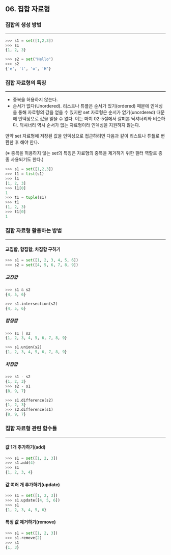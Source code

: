 ## 06. 집합 자료형

### 집합의 생성 방법
---
```python
>>> s1 = set([1,2,3])
>>> s1
{1, 2, 3}

>>> s2 = set("Hello")
>>> s2
{'e', 'l', 'o', 'H'}
```

### 집합 자료형의 특징
---
- 중복을 허용하지 않는다.
- 순서가 없다(Unordered).
리스트나 튜플은 순서가 있기(ordered) 때문에 인덱싱을 통해 자료형의 값을 얻을 수 있지만 set 자료형은 순서가 없기(unordered) 때문에 인덱싱으로 값을 얻을 수 없다.
이는 마치 02-5절에서 살펴본 딕셔너리와 비슷하다.
딕셔너리 역시 순서가 없는 자료형이라 인덱싱을 지원하지 않는다.

만약 set 자료형에 저장된 값을 인덱싱으로 접근하려면 다음과 같이 리스트나 튜플로 변환한 후 해야 한다.

(※ 중복을 허용하지 않는 set의 특징은 자료형의 중복을 제거하기 위한 필터 역할로 종종 사용되기도 한다.)
```python
>>> s1 = set([1,2,3])
>>> l1 = list(s1)
>>> l1
[1, 2, 3]
>>> l1[0]
1
>>> t1 = tuple(s1)
>>> t1
(1, 2, 3)
>>> t1[0]
1
```

### 집합 자료형 활용하는 방법
---
#### 교집합, 합집합, 차집합 구하기
```python
>>> s1 = set([1, 2, 3, 4, 5, 6])
>>> s2 = set([4, 5, 6, 7, 8, 9])
```
##### 교집합
```python
>>> s1 & s2
{4, 5, 6}

>>> s1.intersection(s2)
{4, 5, 6}
```
##### 합집합
```python
>>> s1 | s2
{1, 2, 3, 4, 5, 6, 7, 8, 9}

>>> s1.union(s2)
{1, 2, 3, 4, 5, 6, 7, 8, 9}
```
##### 차집합
```python
>>> s1 - s2
{1, 2, 3}
>>> s2 - s1
{8, 9, 7}

>>> s1.difference(s2)
{1, 2, 3}
>>> s2.difference(s1)
{8, 9, 7}
```

### 집합 자료형 관련 함수들
- - -
#### 값 1개 추가하기(add)
```python
>>> s1 = set([1, 2, 3])
>>> s1.add(4)
>>> s1
{1, 2, 3, 4}
```
#### 값 여러 개 추가하기(update)
```python
>>> s1 = set([1, 2, 3])
>>> s1.update([4, 5, 6])
>>> s1
{1, 2, 3, 4, 5, 6}
```
#### 특정 값 제거하기(remove)
```python
>>> s1 = set([1, 2, 3])
>>> s1.remove(2)
>>> s1
{1, 3}
```
